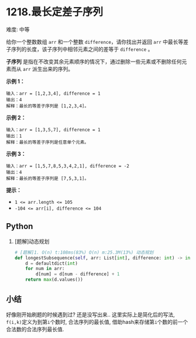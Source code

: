 # 1218.最长定差子序列

难度: 中等

给你一个整数数组 `arr` 和一个整数 `difference`，请你找出并返回 `arr` 中最长等差子序列的长度，该子序列中相邻元素之间的差等于 `difference` 。

**子序列** 是指在不改变其余元素顺序的情况下，通过删除一些元素或不删除任何元素而从 `arr` 派生出来的序列。

 

**示例 1：**

```
输入：arr = [1,2,3,4], difference = 1
输出：4
解释：最长的等差子序列是 [1,2,3,4]。
```

**示例 2：**

```
输入：arr = [1,3,5,7], difference = 1
输出：1
解释：最长的等差子序列是任意单个元素。
```

**示例 3：**

```
输入：arr = [1,5,7,8,5,3,4,2,1], difference = -2
输出：4
解释：最长的等差子序列是 [7,5,3,1]。
```

 

**提示：**

- `1 <= arr.length <= 105`
- `-104 <= arr[i], difference <= 104`

## Python

1. [题解]动态规划

   ```python
   # [题解]1. O(n) t:108ms(83%) O(n) m:25.3M(13%) 动态规划
   def longestSubsequence(self, arr: List[int], difference: int) -> int:
       d = defaultdict(int)
       for num in arr:
           d[num] = d[num - difference] + 1
       return max(d.values())
   ```

## 小结

好像刚开始刷题的时候遇到过? 还是没写出来.. 这里实际上是简化后的写法, `f(i,k)`定义为到第`i`个数时, 合法序列的最长值, 借助hash来存储第`i`个数的前一个合法数的合法序列最长值.